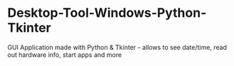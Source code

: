 # Desktop-Tool-Windows-Python-Tkinter
GUI Application made with Python &amp; Tkinter - allows to see date/time, read out hardware info, start apps and more
